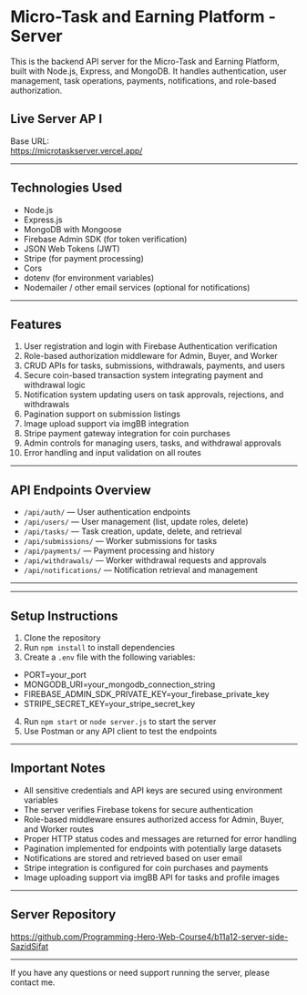 # Micro-Task and Earning Platform - Server

This is the backend API server for the Micro-Task and Earning Platform, built with Node.js, Express, and MongoDB. It handles authentication, user management, task operations, payments, notifications, and role-based authorization.

## Live Server AP   I

Base URL:  
https://microtaskserver.vercel.app/

---

## Technologies Used

- Node.js  
- Express.js  
- MongoDB with Mongoose  
- Firebase Admin SDK (for token verification)  
- JSON Web Tokens (JWT)  
- Stripe (for payment processing)  
- Cors  
- dotenv (for environment variables)  
- Nodemailer / other email services (optional for notifications)  

---

## Features

1. User registration and login with Firebase Authentication verification  
2. Role-based authorization middleware for Admin, Buyer, and Worker  
3. CRUD APIs for tasks, submissions, withdrawals, payments, and users  
4. Secure coin-based transaction system integrating payment and withdrawal logic  
5. Notification system updating users on task approvals, rejections, and withdrawals  
6. Pagination support on submission listings  
7. Image upload support via imgBB integration  
8. Stripe payment gateway integration for coin purchases  
9. Admin controls for managing users, tasks, and withdrawal approvals  
10. Error handling and input validation on all routes  

---

## API Endpoints Overview

- `/api/auth/` — User authentication endpoints  
- `/api/users/` — User management (list, update roles, delete)  
- `/api/tasks/` — Task creation, update, delete, and retrieval  
- `/api/submissions/` — Worker submissions for tasks  
- `/api/payments/` — Payment processing and history  
- `/api/withdrawals/` — Worker withdrawal requests and approvals  
- `/api/notifications/` — Notification retrieval and management  

---

---

## Setup Instructions

1. Clone the repository  
2. Run `npm install` to install dependencies  
3. Create a `.env` file with the following variables:

- PORT=your_port
- MONGODB_URI=your_mongodb_connection_string
- FIREBASE_ADMIN_SDK_PRIVATE_KEY=your_firebase_private_key
- STRIPE_SECRET_KEY=your_stripe_secret_key


4. Run `npm start` or `node server.js` to start the server  
5. Use Postman or any API client to test the endpoints

---

## Important Notes

- All sensitive credentials and API keys are secured using environment variables  
- The server verifies Firebase tokens for secure authentication  
- Role-based middleware ensures authorized access for Admin, Buyer, and Worker routes  
- Proper HTTP status codes and messages are returned for error handling  
- Pagination implemented for endpoints with potentially large datasets  
- Notifications are stored and retrieved based on user email  
- Stripe integration is configured for coin purchases and payments  
- Image uploading support via imgBB API for tasks and profile images

---

## Server Repository

https://github.com/Programming-Hero-Web-Course4/b11a12-server-side-SazidSifat

---

If you have any questions or need support running the server, please contact me.


